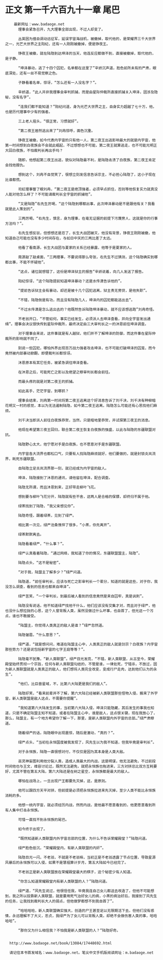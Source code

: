 # 正文 第一千六百九十一章 尾巴
        最新网址：www.badaoge.net
          理事会紧急召开，九大理事全部出现，不过人却变了。
      
          丛英因为擅自调动远征军，延误宇宙海战机，被撤掉，取代他的，是荣耀界三千大世界之一，光芒大世界之主阳纪，还有一人刚刚被撤掉，便是铮夜王。
      
          铮夜王被撤，就在陆隐到达坤泽的当天，他连反应都做不到，直接被撤掉，取代他的，是子静。
      
          “坤泽暴动，逃了十四个囚犯，名单都在这里了”辛娇沉声道，脸色前所未有的严肃，眼底深处，还有一丝不易觉察之色。
      
          子静看着名单，惊讶，“怎么还有一人没名字？”。
      
          辛娇道，“此人并非我理事会审判抓捕，而是由星际仲裁所直接抓捕关入坤泽，因涉及隐秘，没有名字”。
      
          “连我们都不能知道？”阳纪问道，身为光芒大世界之主，自身实力超越了七十万，他，也是历代理事中少有的强者。
      
          三上老人摇头，“很正常，习惯就好”。
      
          “第二夜王居然逃出来了”刘冉惊呼，面色沉重。
      
          铮夜王被撤，如今代表内宇宙的只有他一人，第二夜王出逃影响最大的就是内宇宙，他第一时间想到白夜族会不会就此崛起，不过想想也不可能，第二夜王就算逃走，也不可能光明正大回白夜族，不怕裁判长再出手吗？
      
          随即，他想起第二夜王出逃，貌似对陆隐最不利，是陆隐击溃了白夜族，第二夜王肯定会找他报仇。
      
          想到这个，刘冉不自觉笑了，很想立刻发信息告诉宗主，不必担心陆隐了，这小子现在比谁都慌。
      
          司虹理事瞥了眼刘冉，“第二夜王是绝顶强者，必须早点抓住，否则等他恢复实力就真没人能对他怎么样了？不可能请裁判长全宇宙的抓捕他”。
      
          “又是陆隐”右先生厉喝，“这个陆隐到哪都出事，此次坤泽暴动是不是跟他有关？我看就是此人策划的”。
      
          三两厉喝，“右先生，慎言，身为理事，在毫无证据的前提下污蔑旁人，这就是你的行事方法吗？”。
      
          右先生想反驳，但想想还是忍了，长生大战团被灭，他没有背景，铮夜王刚刚被撤，他知道自己可能也没有多少时间存在，与如日中天的三两比差了太远。
      
          他看了看南源，长生大战团与夏家的关系已经暴露，他等于是夏家的人。
      
          南源敲了敲桌面，“三两理事，不要说得那么夸张，右先生不过猜测，这个陆隐确实到哪都出事，不能不怀疑他”。
      
          “这点，诸位就想错了，这份是坤泽狱主的报告”辛娇说着，向几人发送了报告。
      
          阳纪惊讶，“这个陆隐提前知道坤泽暴动？还是水传潇告诉他的”。
      
          “提前告诉狱主会有暴动，却还是被十几个囚犯逃离，狱主责无旁贷，是他失职”。
      
          “不错，陆隐倒是有功，而且没有陆隐几人，坤泽内的囚犯都能逃出去”。
      
          “不过水传潇是怎么逃出去的？他既然告诉陆隐坤泽暴动，就不应该想逃跑”刘冉奇怪。
      
          不老翁开口，“不管如何，事实已经发生，必须派人去坤泽查看，并向全宇宙发出通缉”。理事会决议很快传到星际仲裁所，最终决定由三大审判长之一的沐恩前往坤泽调查。
      
          对于理事会来说，这件事就是有人越狱，他们并不了解坤泽的防御，而这件事在星际仲裁所的影响就不同了。
      
          别说一些囚犯，哪怕外界出现百万战力强者攻击坤泽，也不可能打破坤泽的囚笼，而今竟然被内部暴动掀翻，即便裁判长都惊讶。
      
          沐恩原本有其它任务，被紧急调往坤泽查看。
      
          在沐恩之后，可能死亡之影以及绝望之穆审判长都会前往。
      
          而最头疼的就是对第二夜王的抓捕。
      
          如此高手，茫茫宇宙，到哪抓？
      
          理事会结束，刘冉第一时间将第二夜王逃离这个好消息告诉了刘千决，刘千决有种柳暗花明又一村的感觉，本以为无法遏制陆隐，如今第二夜王逃离，陆隐怎么可能还有心思找他们麻烦。
      
          刘千决当即派人前往白夜族恭贺，当然，只是暗地里恭贺，并试探第三夜王的消息。
      
          他现在希望第三夜王回归，联合第二夜王恢复白夜族的强盛，以此与陆隐的东疆联盟对抗。
      
          陆隐野心太大，他宁愿对手是白夜族，也不愿意对手是东疆联盟。
      
          内宇宙各大流界也都松口气，只要有人找陆隐麻烦就好，他们要做的，就是封锁炎岚流界，耗死东疆联盟。
      
          自陆隐立足炎岚流界那一刻，就已经成为内宇宙的敌人。
      
          坤泽，陆隐接到了沐恩的通讯，请他留在坤泽，配合调查。
      
          陆隐无所谓，而且沐恩到来，正好带走柳叶飞花。
      
          想到要与柳叶飞花分开，陆隐就有些不舍，这两人是合格的保镖，却终归不属于他。
      
          绿茶找到了陆隐，“我父亲想见你”。
      
          陆隐奇怪，跟着绿茶，见到了绿严。
      
          相比第一次见，绿严沧桑憔悴了很多，“小茶，你先离开”。
      
          绿茶默默离去。
      
          陆隐看着绿严，“什么事？”。
      
          绿严认真看着陆隐，“通过网络，我知道了你的情况，东疆联盟盟主，陆隐”。
      
          陆隐点头，“这不是秘密”。
      
          “对于我，陆盟主了解多少？”绿严问道。
      
          陆隐道，“前任审判长，应该与死亡之影审判长一个辈分，知道的就是这些，对于你，我没怎么调查，看到的信息也都来自坤泽”。
      
          绿严苦笑，“一个审判长，到最后被人看到的信息竟然是来自囚牢，真是讽刺”。
      
          陆隐没有说话，他不知道绿严找他干什么，他们应该没有交集才对，而且对于绿严，他也没什么想拉拢的心思，这个人曾背叛人类，虽然没做过什么坏事，也自首了，但光这一个污点，谁也不敢接受。
      
          “陆盟主，你觉得人类真正的敌人是谁？”绿严忽然道。
      
          陆隐皱眉，“什么意思？”。
      
          绿严道，“就是想问问，难道在陆盟主心中，人类真正的敌人就是剑宗？白夜族？内宇宙那些势力？还是说包括新宇宙的七字王庭等等？”。
      
          陆隐毫不犹豫，“新人类联盟”。绿严目光发亮，“不错，新人类联盟，从古至今，荣耀殿堂始终贯彻一个宗旨，任何与新人类联盟勾结的，不管是谁，一律处死，宁错杀，不放过，因为新人类联盟就是人类真正的敌人，他们想将人类完全改变，变成行尸走肉，达到他们认为的永生”。
      
          “他们，比巨兽星域，不，比第六大陆更是我们的敌人”。
      
          陆隐好笑，“看来前辈并不了解，第六大陆已经被新人类联盟那些怪物入侵，搬来了外宇宙，新人类联盟是敌人这点，不需要你提醒”。
      
          “我知道第六大陆发生的事，当初第六大陆入侵，坤泽只能隐藏，其后发生的事我也知道，只是不确定陆盟主知不知道，或者在陆盟主心中，谁是敌人，这点很关键，现在我放心了，那么，陆盟主，有一个地方希望你了解一下，那里，是新人类联盟内外宇宙的总部…”绿严肃穆道。
      
          随着绿严的话，陆隐眼中出现震惊，随后是激动，“真的？”。
      
          绿严点头，“当初在永恒国度被我发现了，风先生以为我不知道，但我毕竟是审判长”。
      
          对于永恒族，陆隐一直很想对付，不仅仅是因为其本身是人类大敌。
      
          巫灵神妄图利用他分裂人类，造成人类最大的内战，这是明谋，他无法避免，不过前段时间他也与王文，维容讨论过，既然无法避免，就把永恒族也拖进来，三方对拼总比双方互耗要好，尤其不管在第五大陆，第六大陆还是在树之星空，永恒族都是最大的敌人。
      
          哪怕在战场上，一旦出现尸王都要先灭掉，这，是原则。
      
          他可以跟四方天平对拼，但前提是必须把永恒族拉进来先灭掉，至少人类不能比永恒族消耗的多。
      
          他想一统内宇宙，就必须经历内战，然而内战，是他最不愿意看到的，他更愿意看到所有人集中打击永恒族。
      
          可惜一直找不到永恒族的尾巴。
      
          如今终于出现了。
      
          “既然知道新人类联盟内外宇宙总部的位置，为什么不告诉荣耀殿堂？”陆隐问道。
      
          绿严脸色低沉，“荣耀殿堂内，有新人类联盟的内奸”。
      
          陆隐目光一闪，不老翁，不就是不老翁嘛，当初正是不老翁透露了节点位置，导致星源风暴后的永恒族可以入侵，如果不是慧祖算计岁月，第五大陆如今已经完了。
      
          不老翁正是新人类联盟放在荣耀殿堂最大的棋子，这个秘密少有人知道。
      
          “你怎么知道荣耀殿堂内有新人类联盟的人？”陆隐问道。
      
          绿严道，“风先生说过，他很信任我，毕竟我连自己女儿都送去改造了，但他不可能想到，我之所以投靠新人类联盟，就是要用死气治好女儿的病，小茶的病治好后，我接到了风先生的任务，让我找到裁判长大人的弱点，但他做梦都想不到我自首了”。
      
          “哈哈哈哈，新人类联盟确实强大，创造的尸王甚至足以无限期活下去，但他们没有感情，永远理解不了大义，忠贞，我绿严为了女儿可以背叛人类，却绝不会做伤害人类的事，哈哈哈哈”。
      
          “那你又为什么相信我？不怕我是新人类联盟的人？”陆隐好奇。
      
      
      http://www.badaoge.net/book/13084/17448692.html
      
      请记住本书首发域名：www.badaoge.net。笔尖中文手机版阅读网址：m.badaoge.net